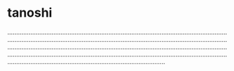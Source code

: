 # tanoshi
.........................................................................................................................................................................................................................................................................................................................................................................................................................................................................................................................................................................................................
